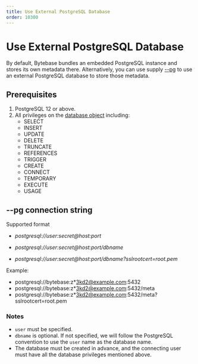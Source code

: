 ```yaml
---
title: Use External PostgreSQL Database
order: 10300
---
```


# Use External PostgreSQL Database

By default, Bytebase bundles an embedded PostgreSQL instance and stores its own metadata there. Alternatively, you can use supply [--pg](/docs/reference/command-line#--pg-string) to use an external PostgreSQL database to store those metadata.

## Prerequisites

1. PostgreSQL 12 or above.
1. All privileges on the [database object](https://www.postgresql.org/docs/current/sql-grant.html) including:
   - SELECT
   - INSERT
   - UPDATE
   - DELETE
   - TRUNCATE
   - REFERENCES
   - TRIGGER
   - CREATE
   - CONNECT
   - TEMPORARY
   - EXECUTE
   - USAGE

## --pg connection string

Supported format

- _postgresql://user:secret@host:port_

- _postgresql://user:secret@host:port/dbname_

- _postgresql://user:secret@host:port/dbname?sslrootcert=root.pem_

Example:

- postgresql://bytebase:z\*3kd2@example.com:5432
- postgresql://bytebase:z\*3kd2@example.com:5432/meta
- postgresql://bytebase:z\*3kd2@example.com:5432/meta?sslrootcert=root.pem

### Notes

- `user` must be specified.
- `dbname` is optional. If not specified, we will follow the PostgreSQL convention to use the `user` name as the database name.
- The database must be created in advance, and the connecting user must have all the database privileges mentioned above.
